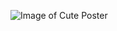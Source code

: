 ![Image of Cute Poster](https://render.fineartamerica.com/images/rendered/default/poster/8/10/break/images/artworkimages/medium/3/too-cute-to-be-sus-among-us-pink-trung-dinh-art.jpg)
